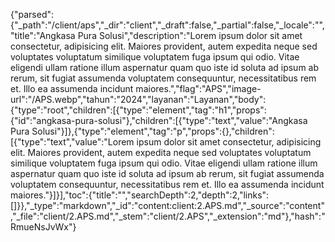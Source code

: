 {"parsed":{"_path":"/client/aps","_dir":"client","_draft":false,"_partial":false,"_locale":"","title":"Angkasa Pura Solusi","description":"Lorem ipsum dolor sit amet consectetur, adipisicing elit. Maiores provident, autem expedita neque sed voluptates voluptatum similique voluptatem fuga ipsum qui odio. Vitae eligendi ullam ratione illum aspernatur quam quo iste id soluta ad ipsum ab rerum, sit fugiat assumenda voluptatem consequuntur, necessitatibus rem et. Illo ea assumenda incidunt maiores.","flag":"APS","image-url":"/APS.webp","tahun":"2024","layanan":"Layanan","body":{"type":"root","children":[{"type":"element","tag":"h1","props":{"id":"angkasa-pura-solusi"},"children":[{"type":"text","value":"Angkasa Pura Solusi"}]},{"type":"element","tag":"p","props":{},"children":[{"type":"text","value":"Lorem ipsum dolor sit amet consectetur, adipisicing elit. Maiores provident, autem expedita neque sed voluptates voluptatum similique voluptatem fuga ipsum qui odio. Vitae eligendi ullam ratione illum aspernatur quam quo iste id soluta ad ipsum ab rerum, sit fugiat assumenda voluptatem consequuntur, necessitatibus rem et. Illo ea assumenda incidunt maiores."}]}],"toc":{"title":"","searchDepth":2,"depth":2,"links":[]}},"_type":"markdown","_id":"content:client:2.APS.md","_source":"content","_file":"client/2.APS.md","_stem":"client/2.APS","_extension":"md"},"hash":"RmueNsJvWx"}